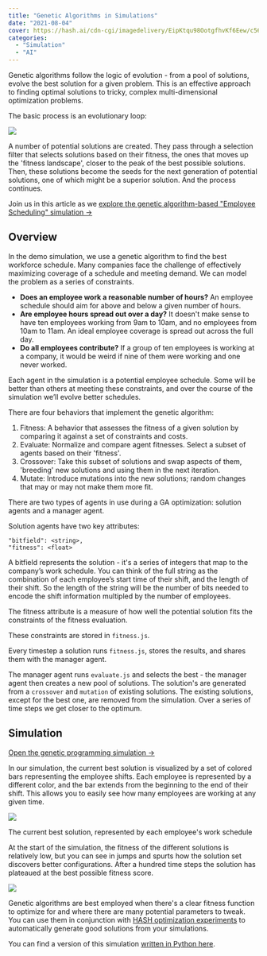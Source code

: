 ```yaml
---
title: "Genetic Algorithms in Simulations"
date: "2021-08-04"
cover: https://hash.ai/cdn-cgi/imagedelivery/EipKtqu98OotgfhvKf6Eew/c565b301-53b2-41f2-8773-f0d274147700/public
categories: 
  - "Simulation"
  - "AI"
---
```


Genetic algorithms follow the logic of evolution - from a pool of solutions, evolve the best solution for a given problem. This is an effective approach to finding optimal solutions to tricky, complex multi-dimensional optimization problems.

The basic process is an evolutionary loop:

![](https://hash.ai/cdn-cgi/imagedelivery/EipKtqu98OotgfhvKf6Eew/369d0766-4b3e-4266-324a-aab3b50fb500/public)

A number of potential solutions are created. They pass through a selection filter that selects solutions based on their fitness, the ones that moves up the 'fitness landscape', closer to the peak of the best possible solutions. Then, these solutions become the seeds for the next generation of potential solutions, one of which might be a superior solution. And the process continues.

Join us in this article as we [explore the genetic algorithm-based "Employee Scheduling" simulation ->](https://hash.ai/@hash/genetic-programming)

## Overview

In the demo simulation, we use a genetic algorithm to find the best workforce schedule. Many companies face the challenge of effectively maximizing coverage of a schedule and meeting demand. We can model the problem as a series of constraints.

- **Does an employee work a reasonable number of hours?** An employee schedule should aim for above and below a given number of hours.
- **Are employee hours spread out over a day?** It doesn't make sense to have ten employees working from 9am to 10am, and no employees from 10am to 11am. An ideal employee coverage is spread out across the full day.
- **Do all employees contribute?** If a group of ten employees is working at a company, it would be weird if nine of them were working and one never worked.

Each agent in the simulation is a potential employee schedule. Some will be better than others at meeting these constraints, and over the course of the simulation we’ll evolve better schedules.

There are four behaviors that implement the genetic algorithm:

1. Fitness: A behavior that assesses the fitness of a given solution by comparing it against a set of constraints and costs.
1. Evaluate: Normalize and compare agent fitnesses. Select a subset of agents based on their 'fitness'.
1. Crossover: Take this subset of solutions and swap aspects of them, 'breeding' new solutions and using them in the next iteration.
1. Mutate: Introduce mutations into the new solutions; random changes that may or may not make them more fit.

There are two types of agents in use during a GA optimization: solution agents and a manager agent.

Solution agents have two key attributes:

```
"bitfield": <string>, 
"fitness": <float>
```

A bitfield represents the solution - it's a series of integers that map to the company’s work schedule. You can think of the full string as the combination of each employee’s start time of their shift, and the length of their shift. So the length of the string will be the number of bits needed to encode the shift information multipled by the number of employees.

The fitness attribute is a measure of how well the potential solution fits the constraints of the fitness evaluation.

These constraints are stored in `fitness.js`.

Every timestep a solution runs `fitness.js`, stores the results, and shares them with the manager agent.

The manager agent runs `evaluate.js` and selects the best - the manager agent then creates a new pool of solutions. The solution's are generated from a `crossover` and `mutation` of existing solutions. The existing solutions, except for the best one, are removed from the simulation. Over a series of time steps we get closer to the optimum.

## Simulation

[Open the genetic programming simulation ->](https://hash.ai/@hash/genetic-programming)

In our simulation, the current best solution is visualized by a set of colored bars representing the employee shifts. Each employee is represented by a different color, and the bar extends from the beginning to the end of their shift. This allows you to easily see how many employees are working at any given time.

![](https://hash.ai/cdn-cgi/imagedelivery/EipKtqu98OotgfhvKf6Eew/5a2e6656-4628-4865-c7e8-b924bbdbf200/public)

The current best solution, represented by each employee's work schedule

At the start of the simulation, the fitness of the different solutions is relatively low, but you can see in jumps and spurts how the solution set discovers better configurations. After a hundred time steps the solution has plateaued at the best possible fitness score.

![](https://hash.ai/cdn-cgi/imagedelivery/EipKtqu98OotgfhvKf6Eew/9ce020be-f8bb-4311-f85b-0fc6155b7b00/public)

Genetic algorithms are best employed when there's a clear fitness function to optimize for and where there are many potential parameters to tweak. You can use them in conjunction with [HASH optimization experiments](https://hash.ai/docs/simulation/creating-simulations/experiments/optimization-experiments) to automatically generate good solutions from your simulations.

You can find a version of this simulation [written in Python here](https://hash.ai/@hash/genetic-programming-employee-shifts-python).
